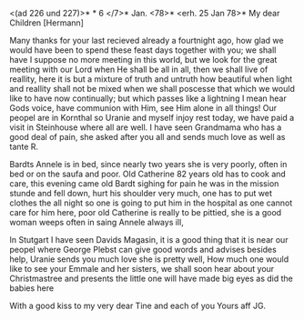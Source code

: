<(ad 226 und 227)>* <Calw>* 6 </7>* Jan. <78>*
 <erh. 25 Jan 78>*
My dear Children [Hermann]

Many thanks for your last recieved already a fourtnight ago, how glad we would have been to spend these feast days together with you; we shall have I suppose no more meeting in this world, but we look for the great meeting with our Lord when He shall be all in all, then we shall live of reallity, here it is but a mixture of truth and untruth how beautiful when light and reallity shall not be mixed when we shall poscesse that which we would like to have now continually; but which passes like a lightning I mean hear Gods voice, have communion with Him, see Him alone in all things! 
Our peopel are in Kornthal so Uranie and myself injoy rest today, we have paid a visit in Steinhouse where all are well. I have seen Grandmama who has a good deal of pain, she asked after you all and sends much love as well as tante R.

Bardts Annele is in bed, since nearly two years she is very poorly, often in bed or on the saufa and poor. Old Catherine 82 years old has to cook and care, this evening came old Bardt sighing for pain he was in the mission stunde and fell down, hurt his shoulder very much, one has to put wet clothes the all night so one is going to put him in the hospital as one cannot care for him here, poor old Catherine is really to be pittied, she is a good woman weeps often in saing Annele always ill,

In Stutgart I have seen Davids Magasin, it is a good thing that it is near our peopel where George Plebst can give good words and advises besides help, Uranie sends you much love she is pretty well, How much one would like to see your Emmale and her sisters, we shall soon hear about your Christmastree and presents the little one will have made big eyes as did the babies here

With a good kiss to my very dear Tine and each of you
 Yours aff JG.
